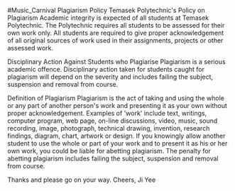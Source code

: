 #Music_Carnival
Plagiarism Policy
Temasek Polytechnic's Policy on Plagiarism
Academic integrity is expected of all students at Temasek Polytechnic. The Polytechnic
requires all students to be assessed for their own work only. All students are required to give
proper acknowledgement of all original sources of work used in their assignments, projects or
other assessed work.

Disciplinary Action Against Students who Plagiarise
Plagiarism is a serious academic offence. Disciplinary action taken for students caught for
plagiarism will depend on the severity and includes failing the subject, suspension and removal
from course.

Definition of Plagiarism
Plagiarism is the act of taking and using the whole or any part of another person's work and
presenting it as your own without proper acknowledgement.
Examples of 'work' include text, writings, computer program, web page, on-line discussions,
video, music, sound recording, image, photograph, technical drawing, invention, research
findings, diagram, chart, artwork or design.
If you knowingly allow another student to use the whole or part of your work and to present it
as his or her own work, you could be liable for abetting plagiarism. The penalty for abetting
plagiarism includes failing the subject, suspension and removal from course.

Thanks and please go on your way.
Cheers, Ji Yee
